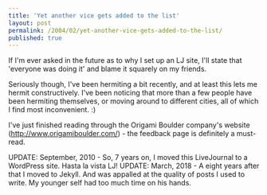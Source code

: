```yaml
---
title: 'Yet another vice gets added to the list'
layout: post
permalink: /2004/02/yet-another-vice-gets-added-to-the-list/
published: true
---
```

If I'm ever asked in the future as to why I set up an LJ site, I'll state that 'everyone was doing it' and blame it squarely on my friends.

Seriously though, I've been hermiting a bit recently, and at least this lets me hermit constructively. I've been noticing that more than a few people have been hermiting themselves, or moving around to different cities, all of which I find most inconvenient. :)

I've just finished reading through the Origami Boulder company's website (<a title="Origami Boulder" href="http://www.origamiboulder.com/" target="_blank" rel="noopener">http://www.origamiboulder.com/</a>) - the feedback page is definitely a must-read.

UPDATE: September, 2010 - So, 7 years on, I moved this LiveJournal to a WordPress site. Hasta la vista LJ!
UPDATE: March, 2018 - A eight years after that I moved to Jekyll. And was appalled at the quality of posts I used to write. My younger self had too much time on his hands.